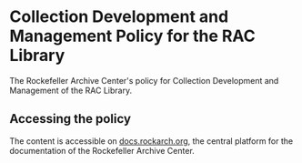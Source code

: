 # Collection Development and Management Policy for the RAC Library

The Rockefeller Archive Center's policy for Collection Development and Management of the RAC Library.

## Accessing the policy

The content is accessible on [docs.rockarch.org](docs.rockarch.org), the central platform for the documentation of the Rockefeller Archive Center.
